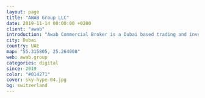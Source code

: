 ```yaml
---
layout: page
title: "AWAB Group LLC"
date: 2019-11-14 00:00:00 +0200
client: "awab"
introduction: "Awab Commercial Broker is a Dubai based trading and investment company, with a global network of clients and partners."
city: Dubai
country: UAE
map: "55.315805, 25.264008"
web: awab.group
categories: digital
since: 2019
color: "#014271"
cover: sky-hype-04.jpg
bg: switzerland
---
```

